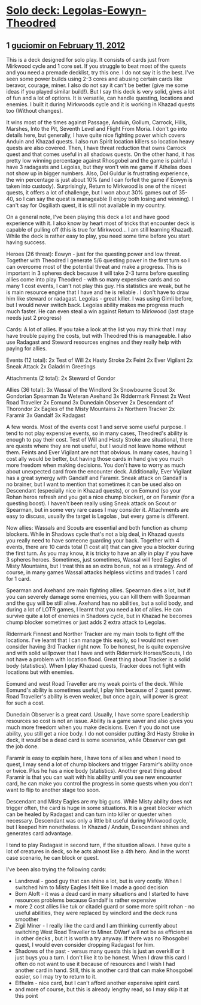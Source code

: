 # [Solo deck: Legolas-Eowyn-Theodred](https://community.fantasyflightgames.com/topic/60328-solo-deck-legolas-eowyn-theodred/)

## 1 [guciomir on February 11, 2012](https://community.fantasyflightgames.com/topic/60328-solo-deck-legolas-eowyn-theodred/?do=findComment&comment=592999)

This is a deck designed for solo play. It consists of cards just from Mirkwood cycle and 1 core set. If you struggle to beat most of the quests and you need a premade decklist, try this one. I do not say it is the best. I've seen some power builds using 2-3 cores and abusing certain cards like beravor, courage, miner. I also do not say it can't be better (give me some ideas if you played similar build!). But I say this deck is very solid, gives a lot of fun and a lot of options. It is versatile, can handle questing, locations and enemies. I built it during Mirkwoods cycle and it is working in Khazad quests too (Without changes).

It wins most of the times against Passage, Anduin, Gollum, Carrock, Hills, Marshes, Into the Pit, Seventh Level and Flight From Moria. I don't go into details here, but generally, I have quite nice fighting power which covers Anduin and Khazad quests. I also run Spirit location killers so location heavy quests are also covered. Then, I have threat reduction that owns Carrock quest and that comes useful in all shadows quests. On the other hand, it has pretty low winning percentage against Rhosgobel and the game is painful. I have 3 radagasts and Legolas, but they won't win me game if Athelas does not show up in bigger numbers. Also, Dol Guldur is frustrating experience, the win percentage is just about 10% (and I can forfeit the game if Eowyn is taken into custody). Surprisingly, Return to Mirkwood is one of the nicest quests, it offers a lot of challenge, but I won about 30% games out of 35-40, so I can say the quest is manageable (I enjoy both losing and winning). I can't say for Osgiliath quest, it is still not available in my country.

On a general note, I've been playing this deck a lot and have good experience with it. I also know by heart most of tricks that encounter deck is capable of pulling off (this is true for Mirkwood... I am still learning Khazad). While the deck is rather easy to play, you need some time before you start having success.


Heroes (26 threat):
Eowyn - just for the questing power and low threat. Together with Theodred I generate 5/6 questing power in the first turn so I can overcome most of the potential threat and make a progress. This is important in 3 spheres deck because it will take 2-3 turns before questing allies come into play
Theodred - with so many expensive cards and so many 1 cost events, I can't not play this guy. His statistics are weak, but he is main resource engine that I have and he is reliable . I don't have to draw him like steward or radagast.
Legolas - great killer. I was using Gimli before, but I would never switch back. Legolas ability makes me progress much much faster. He can even steal a win against Return to Mirkwood (last stage needs just 2 progress)

Cards:
A lot of allies. If you take a look at the list you may think that I may have trouble paying the costs, but with Theodred this is manageable. I also use Radagast and Steward resources engines and they really help with paying for allies.


Events (12 total):
2x Test of Will
2x Hasty Stroke
2x Feint
2x Ever Vigilant
2x Sneak Attack
2x Galadrim Greetings

Attachments (2 total):
2x Steward of Gondor

Allies (36 total):
3x Wassal of the Windlord
3x Snowbourne Scout
3x Gondorian Spearman
3x Weteran Axehand
3x Riddermark Finnest
2x West Road Traveller
2x Eomund
3x Dunedain Observer
2x Descendant of Thorondor
2x Eagles of the Misty Mountains
2x Northern Tracker
2x Faramir
3x Gandalf
3x Radagast

A few words. Most of the events cost 1 and serve some useful purpose. I tend to not play expensive events, so in many cases, Theodred's ability is enough to pay their cost. Test of Will and Hasty Stroke are situational, there are quests where they are not useful, but I would not leave home without them. Feints and Ever Vigilant are not that obvious. In many cases, having 1 cost ally would be better, but having those cards in hand give you much more freedom when making decisions. You don't have to worry as much about unexpected card from the encounter deck. Additionally, Ever Vigilant has a great synergy with Gandalf and Faramir. Sneak attack on Gandalf is no brainer, but I want to mention that sometimes it can be used also on Descendant (especially nice in Khazad quests), or on Eomund (so your Rohan heros refresh and you get a nice chump blocker), or on Faramir (for a questing boost). I haven't been really using Sneak attack on Scout or Spearman, but in some very rare cases I may consider it. Attachments are easy to discuss, usually the target is Legolas , but every game is different.

Now allies: Wassals and Scouts are essential and both function as chump blockers. While in Shadows cycle that's not a big deal, in Khazad quests you really need to have someone guarding your back. Together with 4 events, there are 10 cards total (1 cost all) that can give you a blocker during the first turn. As you may know, it is tricky to have an ally in play if you have 3 spheres heroes. Sometimes, just sometimes, Wassal will feed Eagles of Misty Mountains, but I treat this as an extra bonus, not as a strategy. And of course, in many games Wassal attacks helpless victims and trades 1 card for 1 card.

Spearman and Axehand are main fighting allies. Spearman dies a lot, but if you can severely damage some enemies, you can kill them with Spearman and the guy will be still alive. Axehand has no abilities, but a solid body, and during a lot of LOTR games, I learnt that you need a lot of allies. He can survive quite a lot of enemies in Shadows cycle, but in Khazad he becomes chump blocker sometimes or just adds 2 extra attack to Legolas.

Ridermark Finnest and Norther Tracker are my main tools to fight off the locations. I've learnt that I can manage this easily, so I would not even consider having 3rd Tracker right now. To be honest, he is quite expensive and with solid willpower that I have and with Ridermark Horses/Scouts, I do not have a problem with location flood. Great thing about Tracker is a solid body (statistics). When I play Khazad quests, Tracker does not fight with locations but with enemies.

Eomund and west Road Traveller are my weak points of the deck. While Eomund's ability is sometimes useful, I play him because of 2 quest power. Road Traveller's ability is even weaker, but once again, will power is great for such a cost.

Dunedain Observer is a great card. Usually, I have some spare Leadership resources so cost is not an issue. Ability is a game saver and also gives you much more freedom when you make decisions. Even if you do not use ability, you still get a nice body. I do not consider putting 3rd Hasty Stroke in deck, it would be a dead card is some scenarios, while Observer can get the job done.

Faramir is easy to explain here, I have tons of allies and when I need to quest, I may send a lot of chump blockers and trigger Faramir's ability once or twice. Plus he has a nice body (statistics). Another great thing about Faramir is that you can wait with his ability until you see new encounter card, he can make you control the progress in some quests when you don't want to flip to another stage too soon.

Descendant and Misty Eagles are my big guns. While Misty ability does not trigger often, the card is huge in some situations. It is a great blocker which can be healed by Radagast and can turn into killer or quester when necessary. Descendant was only a little bit useful during Mirkwood cycle, but I keeped him nonetheless. In Khazad / Anduin, Descendant shines and generates card advantage.

I tend to play Radagast in second turn, if the situation allows. I have quite a lot of creatures in deck, so he acts almost like a 4th hero. And in the worst case scenario, he can block or quest.


I've been also trying the following cards:
- Landroval - good guy that can shine a lot, but is very costly. When I switched him to Misty Eagles I felt like I made a good decision
- Born Aloft - it was a dead card in many situations and I started to have resources problems because Gandalf is rather expensive
- more 2 cost allies like tuk or citadel guard or some more spirit rohan - no useful abilities, they were replaced by windlord and the deck runs smoother
- Zigil Miner - I really like the card and I am thinking currently about switching West Road Traveller to Miner. DWarf will not be as efficient as in other decks , but it is worth a try anyway. If there was no Rhosgobel quest, I would even consider dropping Radagast for him.
- Shadows of the past - versus many quests this is just an overkill or it just buys you a turn. I don't like it to be honest. When I draw this card I often do not want to use it because of resources and I wish I had another card in hand. Still, this is another card that can make Rhosgobel easier, so I may try to return to it.
- Elfhelm - nice card, but I can't afford another expensive spirit card.
- and more of course, but this is already lengthy read, so I may skip it at this point

 

